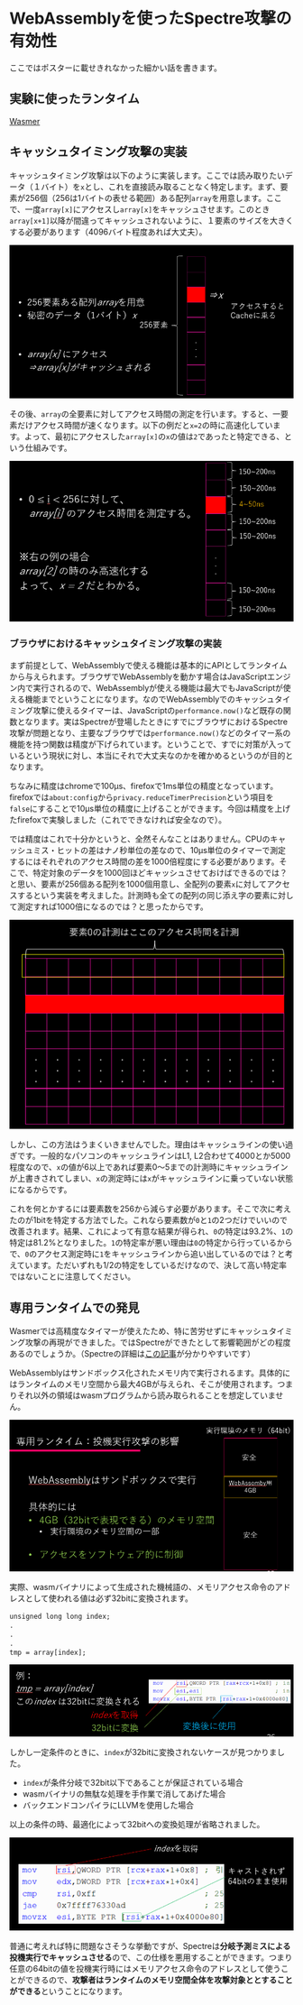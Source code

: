 # WebAssemblyを使ったSpectre攻撃の有効性
ここではポスターに載せきれなかった細かい話を書きます。

## 実験に使ったランタイム
[Wasmer](https://github.com/wasmerio/wasmer)

## キャッシュタイミング攻撃の実装
キャッシュタイミング攻撃は以下のように実装します。ここでは読み取りたいデータ（１バイト）を`x`とし、これを直接読み取ることなく特定します。まず、要素が256個（256は1バイトの表せる範囲）ある配列`array`を用意します。ここで、一度`array[x]`にアクセスし`array[x]`をキャッシュさせます。このとき`array[x+1]`以降が間違ってキャッシュされないように、１要素のサイズを大きくする必要があります（4096バイト程度あれば大丈夫）。

![](img/cachetiming.png)

その後、`array`の全要素に対してアクセス時間の測定を行います。すると、一要素だけアクセス時間が速くなります。以下の例だと`x=2`の時に高速化しています。よって、最初にアクセスした`array[x]`の`x`の値は`2`であったと特定できる、という仕組みです。

![](img/cachetiming2.png)


### ブラウザにおけるキャッシュタイミング攻撃の実装
まず前提として、WebAssemblyで使える機能は基本的にAPIとしてランタイムから与えられます。ブラウザでWebAssemblyを動かす場合はJavaScriptエンジン内で実行されるので、WebAssemblyが使える機能は最大でもJavaScriptが使える機能までということになります。なのでWebAssemblyでのキャッシュタイミング攻撃に使えるタイマーは、JavaScriptの`performance.now()`など既存の関数となります。実はSpectreが登場したときにすでにブラウザにおけるSpectre攻撃が問題となり、主要なブラウザでは`performance.now()`などのタイマー系の機能を持つ関数は精度が下げられています。ということで、すでに対策が入っているという現状に対し、本当にそれで大丈夫なのかを確かめるというのが目的となります。

ちなみに精度はchromeで100μs、firefoxで1ms単位の精度となっています。firefoxでは`about:config`から`privacy.reduceTimerPrecision`という項目を`false`にすることで10μs単位の精度に上げることができます。今回は精度を上げたfirefoxで実験しました（これでできなければ安全なので）。

では精度はこれで十分かというと、全然そんなことはありません。CPUのキャッシュミス・ヒットの差はナノ秒単位の差なので、10μs単位のタイマーで測定するにはそれぞれのアクセス時間の差を1000倍程度にする必要があります。そこで、特定対象のデータを1000回ほどキャッシュさせておけばできるのでは？と思い、要素が256個ある配列を1000個用意し、全配列の要素`x`に対してアクセスするという実装を考えました。計測時も全ての配列の同じ添え字の要素に対して測定すれば1000倍になるのでは？と思ったからです。

![](img/cachetiming_byte.png)

しかし、この方法はうまくいきませんでした。理由はキャッシュラインの使い過ぎです。一般的なパソコンのキャッシュラインはL1, L2合わせて4000とか5000程度なので、`x`の値が6以上であれば要素0～5までの計測時にキャッシュラインが上書きされてしまい、`x`の測定時には`x`がキャッシュラインに乗っていない状態になるからです。

これを何とかするには要素数を256から減らす必要があります。そこで次に考えたのが1bitを特定する方法でした。これなら要素数が`0`と`1`の2つだけでいいので改善されます。結果、これによって有意な結果が得られ、`0`の特定は93.2%、`1`の特定は81.2%となりました。`1`の特定率が悪い理由は`0`の特定から行っているからで、`0`のアクセス測定時に`1`をキャッシュラインから追い出しているのでは？と考えています。ただいずれも1/2の特定をしているだけなので、決して高い特定率ではないことに注意してください。

## 専用ランタイムでの発見
Wasmerでは高精度なタイマーが使えたため、特に苦労せずにキャッシュタイミング攻撃の再現ができました。ではSpectreができたとして影響範囲がどの程度あるのでしょうか。（Spectreの詳細は[この記事](https://milestone-of-se.nesuke.com/sv-advanced/sv-security/meltdown-spectre/)が分かりやすいです）

WebAssemblyはサンドボックス化されたメモリ内で実行されるます。具体的にはランタイムのメモリ空間から最大4GBが与えられ、そこが使用されます。つまりそれ以外の領域はwasmプログラムから読み取られることを想定していません。

![](img/wasm_memory.png)

実際、wasmバイナリによって生成された機械語の、メモリアクセス命令のアドレスとして使われる値は必ず32bitに変換されます。
```
unsigned long long index;
.
.
.
tmp = array[index];
```

![](img/wasm_memory2.png)

しかし一定条件のときに、`index`が32bitに変換されないケースが見つかりました。
* `index`が条件分岐で32bit以下であることが保証されている場合
* wasmバイナリの無駄な処理を手作業で消してあげた場合
* バックエンドコンパイラにLLVMを使用した場合

以上の条件の時、最適化によって32bitへの変換処理が省略されました。

![](img/wasm_memory3.png)

普通に考えれば特に問題なさそうな挙動ですが、Spectreは**分岐予測ミスによる投機実行でキャッシュさせる**ので、この仕様を悪用することができます。つまり任意の64bitの値を投機実行時にはメモリアクセス命令のアドレスとして使うことができるので、**攻撃者はランタイムのメモリ空間全体を攻撃対象ととすることができる**ということになります。